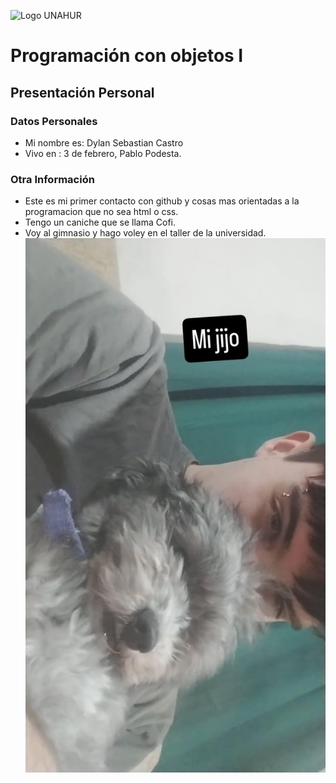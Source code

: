 ![Logo UNAHUR](./UNAHUR.png)

# Programación con objetos I
## Presentación Personal

### Datos Personales
- Mi nombre es: Dylan Sebastian Castro
- Vivo en : 3 de febrero, Pablo Podesta.


### Otra Información
- Este es mi primer contacto con github y cosas mas orientadas a la programacion que no sea html o css.
- Tengo un caniche que se llama Cofi.
- Voy al gimnasio y hago voley en el taller de la universidad.
![Foto Mia y de mi perro](./CofiYYo.jpeg)
